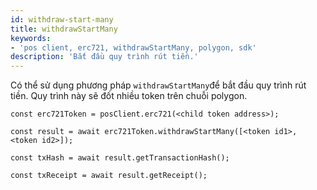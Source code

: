 ```yaml
---
id: withdraw-start-many
title: withdrawStartMany
keywords:
- 'pos client, erc721, withdrawStartMany, polygon, sdk'
description: 'Bắt đầu quy trình rút tiền.'
---
```


Có thể sử dụng phương pháp `withdrawStartMany`để bắt đầu quy trình rút tiền. Quy trình này sẽ đốt nhiều token trên chuỗi polygon.

```
const erc721Token = posClient.erc721(<child token address>);

const result = await erc721Token.withdrawStartMany([<token id1>, <token id2>]);

const txHash = await result.getTransactionHash();

const txReceipt = await result.getReceipt();

```
